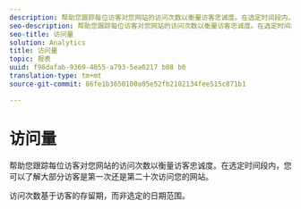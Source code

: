 ```yaml
---
description: 帮助您跟踪每位访客对您网站的访问次数以衡量访客忠诚度。在选定时间段内，您可以了解大部分访客是第一次还是第二十次访问您的网站。
seo-description: 帮助您跟踪每位访客对您网站的访问次数以衡量访客忠诚度。在选定时间段内，您可以了解大部分访客是第一次还是第二十次访问您的网站。
seo-title: 访问量
solution: Analytics
title: 访问量
topic: 报表
uuid: f98dafab-9369-4055-a793-5ea0217 b08 b0
translation-type: tm+mt
source-git-commit: 86fe1b3650100a05e52fb2102134fee515c871b1

---
```



# 访问量

帮助您跟踪每位访客对您网站的访问次数以衡量访客忠诚度。在选定时间段内，您可以了解大部分访客是第一次还是第二十次访问您的网站。

访问次数基于访客的存留期，而非选定的日期范围。
